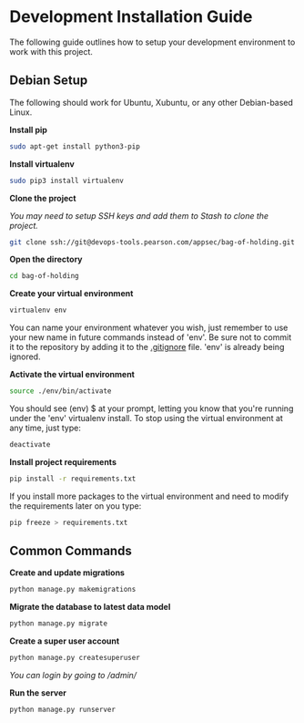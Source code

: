 # Development Installation Guide
The following guide outlines how to setup your development environment to work with this project.

## Debian Setup
The following should work for Ubuntu, Xubuntu, or any other Debian-based Linux.

**Install pip**

```sh
sudo apt-get install python3-pip
```

**Install virtualenv**

```sh
sudo pip3 install virtualenv
```

**Clone the project**

_You may need to setup SSH keys and add them to Stash to clone the project._

```sh
git clone ssh://git@devops-tools.pearson.com/appsec/bag-of-holding.git
```

**Open the directory**

```sh
cd bag-of-holding
```

**Create your virtual environment**

```sh
virtualenv env
```
You can name your environment whatever you wish, just remember to use your new name in future commands instead of 'env'. Be sure not to commit it to the repository by adding it to the [.gitignore](.gitignore) file. 'env' is already being ignored.


**Activate the virtual environment**

```sh
source ./env/bin/activate
```

You should see (env) $ at your prompt, letting you know that you're running under the 'env' virtualenv install. To stop using the virtual environment at any time, just type:

```sh
deactivate
```

**Install project requirements**

```sh
pip install -r requirements.txt
```

If you install more packages to the virtual environment and need to modify the requirements later on you type:

```sh
pip freeze > requirements.txt
```

## Common Commands

**Create and update migrations**

```sh
python manage.py makemigrations
```

**Migrate the database to latest data model**

```sh
python manage.py migrate
```

**Create a super user account**

```sh
python manage.py createsuperuser
```

_You can login by going to /admin/_

**Run the server**

```sh
python manage.py runserver
```
